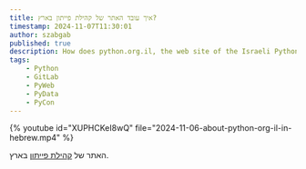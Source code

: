 ```yaml
---
title: איך עובד האתר של קהילת פייתון בארץ?
timestamp: 2024-11-07T11:30:01
author: szabgab
published: true
description: How does python.org.il, the web site of the Israeli Python community work?
tags:
    - Python
    - GitLab
    - PyWeb
    - PyData
    - PyCon
---
```



{% youtube id="XUPHCKeI8wQ" file="2024-11-06-about-python-org-il-in-hebrew.mp4" %}


האתר של [קהילת פייתון](https://python.org.il/) בארץ.

